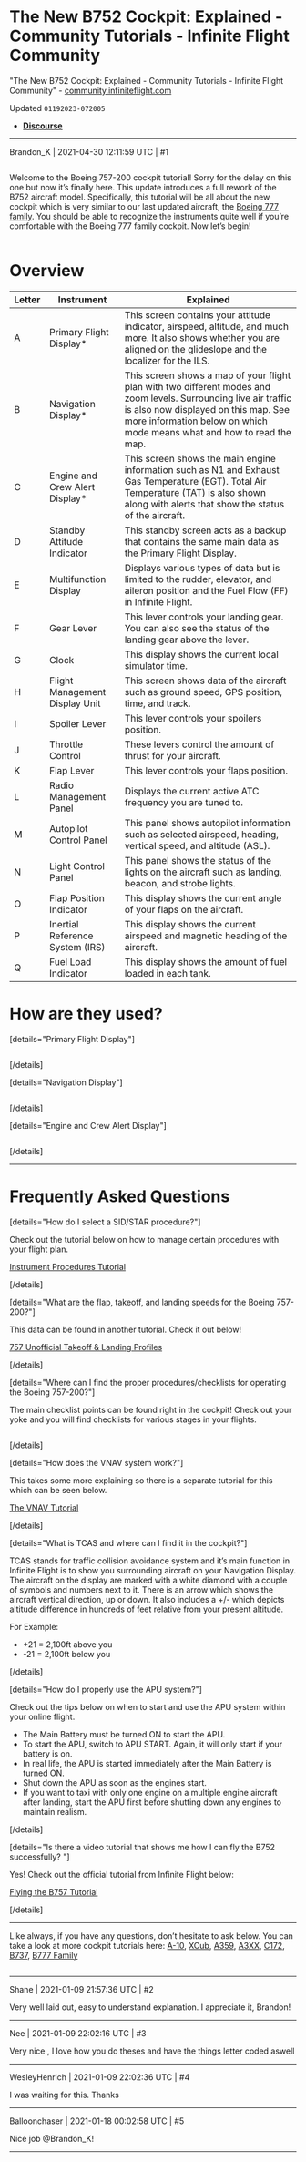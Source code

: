 # The New B752 Cockpit: Explained - Community Tutorials - Infinite Flight Community

"The New B752 Cockpit: Explained - Community Tutorials - Infinite Flight Community" - [community.infiniteflight.com](http://community.infiniteflight.com)

Updated `01192023-072005`

- [**Discourse**](https://community.infiniteflight.com/t/the-new-b752-cockpit-explained/522631?u=balloonchaser)

---

Brandon_K | 2021-04-30 12:11:59 UTC | #1

![]()

Welcome to the Boeing 757-200 cockpit tutorial! Sorry for the delay on this one but now it’s finally here. This update introduces a full rework of the B752 aircraft model. Specifically, this tutorial will be all about the new cockpit which is very similar to our last updated aircraft, the [Boeing 777 family](https://community.infiniteflight.com/t/the-new-b772-cockpit-explained/437707?u=brandon_k). You should be able to recognize the instruments quite well if you’re comfortable with the Boeing 777 family cockpit. Now let’s begin!

![]()

# Overview

| **Letter** | **Instrument**                  | **Explained**                                                                                                                                                                                                                      |
| ---------- | ------------------------------- | ---------------------------------------------------------------------------------------------------------------------------------------------------------------------------------------------------------------------------------- |
| A          | Primary Flight Display*         | This screen contains your attitude indicator, airspeed, altitude, and much more. It also shows whether you are aligned on the glideslope and the localizer for the ILS.                                                            |
| B          | Navigation Display*             | This screen shows a map of your flight plan with two different modes and zoom levels. Surrounding live air traffic is also now displayed on this map. See more information below on which mode means what and how to read the map. |
| C          | Engine and Crew Alert Display*  | This screen shows the main engine information such as N1 and Exhaust Gas Temperature (EGT). Total Air Temperature (TAT) is also shown along with alerts that show the status of the aircraft.                                      |
| D          | Standby Attitude Indicator      | This standby screen acts as a backup that contains the same main data as the Primary Flight Display.                                                                                                                               |
| E          | Multifunction Display           | Displays various types of data but is limited to the rudder, elevator, and aileron position and the Fuel Flow (FF) in Infinite Flight.                                                                                             |
| F          | Gear Lever                      | This lever controls your landing gear. You can also see the status of the landing gear above the lever.                                                                                                                            |
| G          | Clock                           | This display shows the current local simulator time.                                                                                                                                                                               |
| H          | Flight Management Display Unit  | This screen shows data of the aircraft such as ground speed, GPS position, time, and track.                                                                                                                                        |
| I          | Spoiler Lever                   | This lever controls your spoilers position.                                                                                                                                                                                        |
| J          | Throttle Control                | These levers control the amount of thrust for your aircraft.                                                                                                                                                                       |
| K          | Flap Lever                      | This lever controls your flaps position.                                                                                                                                                                                           |
| L          | Radio Management Panel          | Displays the current active ATC frequency you are tuned to.                                                                                                                                                                        |
| M          | Autopilot Control Panel         | This panel shows autopilot information such as selected airspeed, heading, vertical speed, and altitude (ASL).                                                                                                                     |
| N          | Light Control Panel             | This panel shows the status of the lights on the aircraft such as landing, beacon, and strobe lights.                                                                                                                              |
| O          | Flap Position Indicator         | This display shows the current angle of your flaps on the aircraft.                                                                                                                                                                |
| P          | Inertial Reference System (IRS) | This display shows the current airspeed and magnetic heading of the aircraft.                                                                                                                                                      |
| Q          | Fuel Load Indicator             | This display shows the amount of fuel loaded in each tank.                                                                                                                                                                         |

# How are they used?

[details="Primary Flight Display"]

![]()

[/details]

[details="Navigation Display"]

![]()

[/details]

[details="Engine and Crew Alert Display"]

![]()

[/details]

---

# Frequently Asked Questions

[details="How do I select a SID/STAR procedure?"]

Check out the tutorial below on how to manage certain procedures with your flight plan.

[Instrument Procedures Tutorial](https://community.infiniteflight.com/t/instrument-procedures/440719)

[/details]

[details="What are the flap, takeoff, and landing speeds for the Boeing 757-200?"]

This data can be found in another tutorial. Check it out below!

[757 Unofficial Takeoff & Landing Profiles](https://community.infiniteflight.com/t/757-unofficial-takeoff-landing-profiles/510903)

[/details]

[details="Where can I find the proper procedures/checklists for operating the Boeing 757-200?"]

The main checklist points can be found right in the cockpit! Check out your yoke and you will find checklists for various stages in your flights.

![]()

[/details]

[details="How does the VNAV system work?"]

This takes some more explaining so there is a separate tutorial for this which can be seen below.

[The VNAV Tutorial](https://community.infiniteflight.com/t/the-vnav-tutorial-wip/422694)

[/details]

[details="What is TCAS and where can I find it in the cockpit?"]

TCAS stands for traffic collision avoidance system and it’s main function in Infinite Flight is to show you surrounding aircraft on your Navigation Display. The aircraft on the display are marked with a white diamond with a couple of symbols and numbers next to it. There is an arrow which shows the aircraft vertical direction, up or down. It also includes a +/- which depicts altitude difference in hundreds of feet relative from your present altitude.

For Example:

- \+21 = 2,100ft above you
- \-21 = 2,100ft below you

[/details]

[details="How do I properly use the APU system?"]

Check out the tips below on when to start and use the APU system within your online flight.

- The Main Battery must be turned ON to start the APU.
- To start the APU, switch to APU START. Again, it will only start if your battery is on.
- In real life, the APU is started immediately after the Main Battery is turned ON.
- Shut down the APU as soon as the engines start.
- If you want to taxi with only one engine on a multiple engine aircraft after landing, start the APU first before shutting down any engines to maintain realism.

[/details]

[details="Is there a video tutorial that shows me how I can fly the B752 successfully? "]

Yes! Check out the official tutorial from Infinite Flight below:

[Flying the B757 Tutorial](https://community.infiniteflight.com/t/flying-the-b757-tutorial/521856)

[/details]

---

Like always, if you have any questions, don’t hesitate to ask below. You can take a look at more cockpit tutorials here: [A-10](https://community.infiniteflight.com/t/the-new-a-10-cockpit-explained/273346), [XCub](https://community.infiniteflight.com/t/the-new-xcub-cockpit-explained/339301), [A359](https://community.infiniteflight.com/t/the-a359-cockpit-explained/384757), [A3XX](https://community.infiniteflight.com/t/the-new-a3xx-cockpit-explained/349140), [C172](https://community.infiniteflight.com/t/the-c172-cockpit-explained/384753), [B737](https://community.infiniteflight.com/t/the-new-b737-cockpit-explained/447038?u=brandon_k), [B777 Family](https://community.infiniteflight.com/t/the-new-b772-cockpit-explained/437707?u=brandon_k)

![]()

---

Shane | 2021-01-09 21:57:36 UTC | #2

Very well laid out, easy to understand explanation. I appreciate it, Brandon!

---

Nee | 2021-01-09 22:02:16 UTC | #3

Very nice , I love how you do theses and have the things letter coded aswell

---

WesleyHenrich | 2021-01-09 22:02:36 UTC | #4

I was waiting for this. Thanks

---

Balloonchaser | 2021-01-18 00:02:58 UTC | #5

Nice job @Brandon_K!

---

